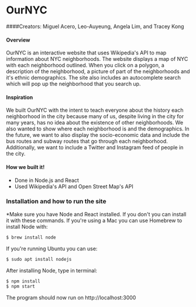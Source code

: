 # OurNYC
####Creators: Miguel Acero, Leo-Auyeung, Angela Lim, and Tracey Kong


#### Overview
OurNYC is an interactive website that uses Wikipedia's API to map information about NYC neighborhoods. The website displays a map of NYC with each neighborhood outlined. When you click on a polygon, a description of the neighborhood, a picture of part of the neighborhoods and it's ethnic demographics. The site also includes an autocomplete search which will pop up the neighborhood that you search up.



#### Inspiration
We built OurNYC with the intent to teach everyone about the history each neighborhood in the city because many of us, despite living in the city for many years, has no idea about the existence of other neighborhoods. We also wanted to show where each neighborhood is and the demographics.
In the future, we want to also display the socio-economic data and include the bus routes and subway routes that go through each neighborhood. Additionally, we want to include a Twitter and Instagram feed of people in the city.


#### How we built it!

  - Done in Node.js and React
  - Used Wikipedia's API and Open Street Map's API


### Installation and how to run the site
  *Make sure you have Node and React installed. If you don't you can install it with these commands.
  If you're using a Mac you can use Homebrew to install Node with:

  ```sh
  $ brew install node
  ```
  If you're running Ubuntu you can use:
  ```sh
  $ sudo apt install nodejs
  ```

  After installing Node, type in terminal:

  ```sh
  $ npm install
  $ npm start
  ```
  The program should now run on http://localhost:3000
